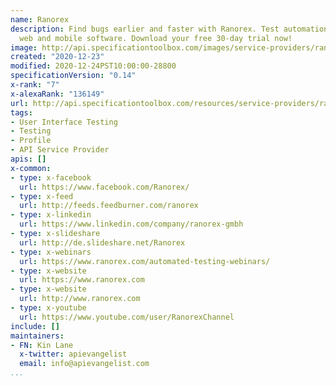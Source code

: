 ```yaml
---
name: Ranorex
description: Find bugs earlier and faster with Ranorex. Test automation of desktop,
  web and mobile software. Download your free 30-day trial now!
image: http://api.specificationtoolbox.com/images/service-providers/ranorex.jpg
created: "2020-12-23"
modified: 2020-12-24PST10:00:00-28800
specificationVersion: "0.14"
x-rank: "7"
x-alexaRank: "136149"
url: http://api.specificationtoolbox.com/resources/service-providers/ranorex/
tags:
- User Interface Testing
- Testing
- Profile
- API Service Provider
apis: []
x-common:
- type: x-facebook
  url: https://www.facebook.com/Ranorex/
- type: x-feed
  url: http://feeds.feedburner.com/ranorex
- type: x-linkedin
  url: https://www.linkedin.com/company/ranorex-gmbh
- type: x-slideshare
  url: http://de.slideshare.net/Ranorex
- type: x-webinars
  url: https://www.ranorex.com/automated-testing-webinars/
- type: x-website
  url: https://www.ranorex.com
- type: x-website
  url: http://www.ranorex.com
- type: x-youtube
  url: https://www.youtube.com/user/RanorexChannel
include: []
maintainers:
- FN: Kin Lane
  x-twitter: apievangelist
  email: info@apievangelist.com
...
```

